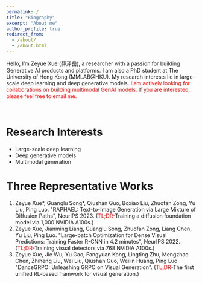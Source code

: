 ```yaml
---
permalink: /
title: "Biography"
excerpt: "About me"
author_profile: true
redirect_from: 
  - /about/
  - /about.html
---
```


Hello, I’m Zeyue Xue (薛泽岳), a researcher with a passion for building Generative AI products and platforms. I am also a PhD student at The University of Hong Kong (MMLAB@HKU). My research interests lie in large-scale deep learning and deep generative models. <font color="red">I am actively looking for collaborations on building multimodal GenAI models. If you are interested, please feel free to email me.</font>

<br/>

Research Interests
======
  * Large-scale deep learning
  * Deep generative models
  * Multimodal generation

**Three Representative Works**
======
  1. Zeyue Xue\*, Guanglu Song\*, Qiushan Guo, Boxiao Liu, Zhuofan Zong, Yu Liu, Ping Luo. "RAPHAEL: Text-to-Image Generation via Large Mixture of Diffusion Paths", NeurIPS 2023. (<font color="red">TL;DR</font>-Training a diffusion foundation model via 1,000 NVIDIA A100s.)
  2. Zeyue Xue, Jianming Liang, Guanglu Song, Zhuofan Zong, Liang Chen, Yu Liu, Ping Luo. "Large-batch Optimization for Dense Visual Predictions: Training Faster R-CNN in 4.2 minutes", NeurIPS 2022. (<font color="red">TL;DR</font>-Training visual detectors via 768 NVIDIA A100s.)
  3. Zeyue Xue, Jie Wu, Yu Gao, Fangyuan Kong, Lingting Zhu, Mengzhao Chen, Zhiheng Liu, Wei Liu, Qiushan Guo, Weilin Huang, Ping Luo. "DanceGRPO: Unleashing GRPO on Visual Generation". (<font color="red">TL;DR</font>-The first unified RL-based framwork for visual generation.)

